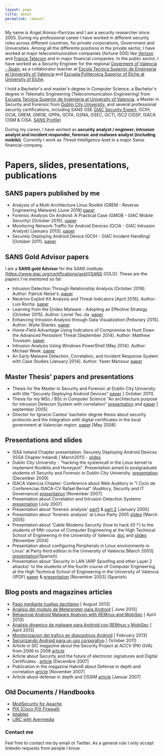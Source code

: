 ```yaml
---
layout: page
title: About
permalink: /about/
---
```



My name is Angel Alonso-Parrizas and I am a security researcher since 2005. During my professional career I have worked in different security roles across different countries, for private corporations, Government and Universities.  Among all the differente positions in the private sector, I have worked at major telecommunication companies (fortune 500) like [Verizon](http://www.verizon.com) and [France Telecom](http://www.orange.com) and in major financial companies.
In the public sector, I have worked as a Security Engineer for the regional [Goverment of Valencia - Spain](http://www.gva.es), as a collaborator teacher at [Escola Tecnica Superior de Enginyeria at University of Valencia](http://etse.uv.es) and [Escuela Politecnica Superior of Elche at University of Elche](http://www.umh.es).


I hold a Bachelor's and master's degree in Computer Science, a Bachelor's degree in Telematic Engineering (Telecommunication Engineering) from [Escuela Tecnica Superior de Ingenieria at University of Valencia](http://etse.uv.es), a Master in Security and Forensic from [Dublin City University](http://www.dcu.ie), and several professional security certifications, including SANS GSE [GIAC Security Expert](https://www.giac.org/certification/security-expert-gse), GCIH, GCIA, GREM, GMOB, GPPA, GCFA, GSNA, GSEC, GCTI, ISC2 CISSP, ISACA CISM & CISA. [SANS Profile)](https://www.giac.org/certified-professional/angel-alonso-parrizas/108653) 

During my career, I have worked as **security analyst / engineer, intrusion analyst and incident responder, forensic and malware analyst (including mobile)**. Currently I work as *Threat Intelligence lead* in a major Swiss financial company.

# Papers, slides, presentations, publications

## SANS papers published by me

+  Analysis of a Multi Architecture Linux Rootkit (GREM - Reverse Engineering Malware) [June 2019] [paper](https://www.sans.org/reading-room/whitepapers/reverseengineeringmalware/analysis-multi-architecture-ssh-linux-backdoor-39015)
+ Forensic Analysis On Android: A Practical Case (GMOB - GIAC Mobile Security) [October 2015]. [paper](https://www.sans.org/reading-room/whitepapers/mobile/forensic-analysis-android-practical-case-36317)
+ Monitoring Network Traffic for Android Devices (GCIA - GIAC Intrusion Analyst) [January 2013]. [paper](https://www.sans.org/reading-room/whitepapers/detection/monitoring-network-traffic-android-devices-34097)
+ Securely Deploying Android Device (GCIH - GIAC Incident Handling) [October 2011]. [paper](https://www.sans.org/reading-room/whitepapers/sysadmin/securely-deploying-android-devices-33799#page=1&zoom=auto,-13,792)



## SANS Gold Advisor papers
I am a **SANS gold Advisor** for the SANS institute. [https://www.giac.org/certifications/gold](SANS GOLD). These are the papers I've mentored so far:
+ Intrusion Detection Through Relationship Analysis [October 2016]. Author: Patrick Neise's. [paper](https://www.sans.org/reading-room/whitepapers/detection/intrusion-detection-relationship-analysis-37352)
+ Neutrino Exploit Kit Analysis and Threat Indicators  [April 2016]. Author: Luis Rocha. [paper](https://www.sans.org/reading-room/whitepapers/detection/neutrino-exploit-kit-analysis-threat-indicators-36892)
+ Learning from the Dridex Malware - Adopting an Effective Strategy [October 2015]. Author: Lionel Teo Jia. [paper](https://www.sans.org/reading-room/whitepapers/detection/learning-dridex-malware-adopting-effective-strategy-36397)
+ Enhancing Intrusion Analysis through Data Visualization [Feburary 2015]. Author: Wylie Shanks. [paper](https://www.sans.org/reading-room/whitepapers/detection/enhancing-intrusion-analysis-data-visualization-35757)
+ Home-Field Advantage Using Indicators of Compromise to Hunt Down the Advanced Persistent Threat [September 2014]. Author: Matthew Toussain. [paper](https://www.sans.org/reading-room/whitepapers/detection/home-field-advantage-indicators-compromise-hunt-down-advanced-persistent-threat-35462)
+ Intrusion Analysis Using Windows PowerShell [May 2014]. Author: Michael Week. [paper](https://www.sans.org/reading-room/whitepapers/detection/intrusion-analysis-windows-powershell-34585)
+  An Early Malware Detection, Correlation, and Incident Response System with Case Studies [January 2014]. Author: Yaser Mansour [paper](https://www.sans.org/reading-room/whitepapers/detection/early-malware-detection-correlation-incident-response-system-case-studies-34485)

 
## Master Thesis' papers and presentations
+ Thesis for the Master in Security and Forensic at Dublin City University with title "Securely Deploying Android Devices" [ paper](https://github.com/Angelill0/thesis/blob/master/MSSF-thesis.pdf) [ October 2011]
+ Thesis for my MSc / BSc in Computer Science "An architecture purpose for Intrusion Detecion System with correlation" [presentation](https://github.com/Angelill0/thesis/blob/master/aalonso-PFC-presentacion.pdf) and [paper](https://github.com/Angelill0/thesis/blob/master/aalonso-PFC.pdf) [ september 2005]
+ Director for Ignacio Cantos' bachelor degree thesis about security protocols and the integration with digital certificates in the local government at Valencian region. [paper](https://github.com/Angelill0/slides_presentations/blob/master/pfc-ncanto.pdf) [May 2008]


##  Presentations and slides
+ ISSA Ireland Chapter presentation: Securely Deploying Android Devices (ISSA Chapter Ireland) [ March2011] - [slides](https://www.slideshare.net/Angelill0/securely-deploying-android-device-issa-ireland)
+ Dublin City University -  "hacking the systemcall in the Linux kernel to implement Rootkits and Honeypot". Presentation aimed to postgraduate students of Security and Forensic in Dublin City University. [presentation](https://github.com/Angelill0/slides_presentations/raw/master/Rootkit%26honeypot-aalonso-DCU-Dec09.pdf) [December 2009]
+ ISACA Valencia Chapter: Conference about Web Auditory in "I Ciclo de Conferencias ISACA-CV Rafael Bernal" (Auditory, Security and IT Governance) [presentation](https://github.com/Angelill0/slides_presentations/blob/master/AuditoriaWeb-Isaca-CV.pdf) [November 2007] 
+ Presentation about Correlation and Intrusion Detection Systems [presentation](https://github.com/Angelill0/slides_presentations/blob/master/ossim-accv.pdf) [July 2007]
+ Presentation about 'forensic analysis' [part1](https://github.com/Angelill0/slides_presentations/blob/master/AF_v3.pdf) & [part 2](https://github.com/Angelill0/slides_presentations/blob/master/AF_v3_2.pdf) [January 2005]
+ Presentation about 'forensic analysis' at Linux Party 2005 [slides](https://github.com/Angelill0/slides_presentations/blob/master/partyv-forense.pdf) [March 2005]
+ Presentation about 'Cable Modems Security (how to hack it!) !') to the students of fifth course of Computer Engineering at the High Technical School of Engineering in the University of Valencia. [doc](https://github.com/Angelill0/slides_presentations/blob/master/uncapping-doc.pdf) and [slides](https://github.com/Angelill0/slides_presentations/blob/master/uncapping-presentacion.pdf) [November 2004]
+ Presentation about configuring Peripherals in Linux environments in Linux' at Party third edition in the University of Valencia [March 2003] [presentation](https://github.com/Angelill0/slides_presentations/blob/master/partyv-forense.pdf)(Spanish)
+ Presentation about 'Security in LAN (ARP Spoofing and other Layer 2 attacks)' to the students of the fourth course of Computer Engineering at the High Technical School of Engineering in the University of Valencia ((PDF) [paper](https://github.com/Angelill0/slides_presentations/blob/master/seguridad-sw-doc.pdf) & [presentation](https://github.com/Angelill0/slides_presentations/blob/master/seguridad-sw-presentacion.pdf) [November 2003] (Spanish)

## Blog posts and magazines articles

 + [Pago mediante huellas dactilares](http://www.securitybydefault.com/2013/08/paytouch-pagos-mediante-las-huellas.html)  [ August 2013]
 + [Analisis del modulo de Meterpreter para Android](http://www.securitybydefault.com/2013/06/analisis-del-modulo-meterpreter-para.html) [ June 2013]
+ [Behaviroal Android Malware Analysis with REMnux and MobiSec](http://countuponsecurity.com/2013/04/21/behavioral-android-malware-analysis-with-remnux-and-mobisec/) [ April 2013]
 + [Analisis dinamico de malware para Android con REMnux y MobiSec](http://www.securitybydefault.com/2013/04/analisis-dinamico-de-malware-para.html) [ April 2013]
 + [Monitorizacion del trafico en dispositivos Android](http://www.pentester.es/2013/02/monitorizacion-del-trafico-en_20.htm) [ February 2013]
+ [Securizando Android para un uso corporativo](http://www.pentester.es/2011/10/securizando-android-para-un-uso.html) [ October 2011]
+ Article in SIC magazine about the Security Project at ACCV (PKI GVA) from 2006 to 2008 [article](https://github.com/Angelill0/slides_presentations/blob/master/articulo-sic-abril2008.pdf) 
+ Article about Security and the future of electronic signatures and Digital Certificates . [article](http://www.accv.es/noticias/noticia147_c.htm) [Decembre 2007] 
+ Publication in the magazine Hakin9	about Defense in depth and correlation [article](https://github.com/Angelill0/slides_presentations/blob/master/ossim-hakin9.pdf) [November 2007]
+ Article about defense in depth and OSSIM [article](http://www.accv.es/noticias/noticia98_c.htm) [Januar 2007]

## Old Documents / Handbooks
+ [ModSecurity for Apache](https://github.com/Angelill0/manuals/blob/master/ModSecurity.pdf)
+ [PIX	(Cisco PIX Firewall)](https://github.com/Angelill0/manuals/blob/master/lirc.pdf)
+ [Iptables](https://github.com/Angelill0/manuals/blob/master/iptables.pdf)
+ [LIRC with Avermedia](https://github.com/Angelill0/manuals/blob/master/PIX.pdf)


### Contact me
Feel free to contact me by email ot Twitter.
As a general rule I only accept linkedin requests from people I know.

